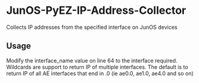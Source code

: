 # JunOS-PyEZ-IP-Address-Collector
Collects IP addresses from the specified interface on JunOS devices

## Usage
Modify the interface_name value on line 64 to the interface required.  Wildcards are support to return IP of multiple interfaces.  The default is to return IP of all AE interfaces that end in .0 (ie ae0.0, ae1.0, ae4.0 and so on)
